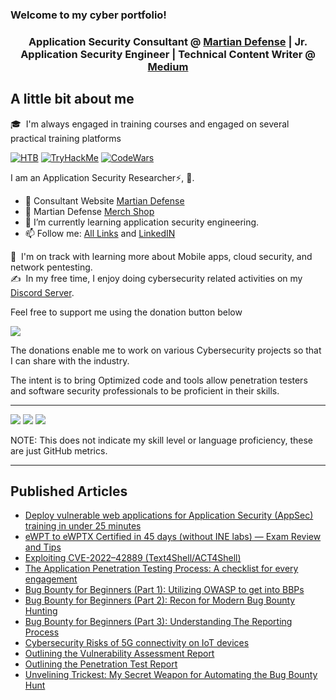 ### Welcome to my cyber portfolio!


<h3 align="center">Application Security Consultant @ <a href='https://martiandefense.llc'>Martian Defense</a> | Jr. Application Security Engineer | Technical Content Writer @ <a href='https://martian1337.medium.com'> Medium</a></h3>

## A little bit about me

🎓 &nbsp;I'm always engaged in training courses and engaged on several practical training platforms

[![HTB](https://www.hackthebox.eu/badge/image/273994)](https://app.hackthebox.com/profile/273994)
[![TryHackMe](https://tryhackme-badges.s3.amazonaws.com/Martian1337.png)](https://tryhackme.com/p/Martian1337)
[![CodeWars](https://www.codewars.com/users/Martian1337/badges/large)](https://www.codewars.com/users/Martian1337)


I am an Application Security Researcher⚡, 🤗.

- 💟 Consultant Website [Martian Defense](https://martiandefense.llc/)
- 🔭 Martian Defense [Merch Shop](https://shop.martiandefense.llc/)
- 🌱 I’m currently learning application security engineering.
- 📫 Follow me: [All Links](https://links.martiandefense.llc) and [LinkedIN](https://www.linkedin.com/in/dion-rupert-jr?trk=profile-badge)


🌱 &nbsp;I'm on track with learning more about Mobile apps, cloud security, and network pentesting.\
✍️ &nbsp;In my free time, I enjoy doing cybersecurity related activities on my [Discord Server](https://discord.com/servers/martian-defense-cyber-team-cybersecurity-966495228385198150).

Feel free to support me using the donation button below

<a target="_blank" href="https://donorbox.org/martian-defense"><img src="https://donorbox.org/images/png-donate/button-medium-blue.png" /></a>


The donations enable me to work on various Cybersecurity projects so that I can share with the industry.

The intent is to bring Optimized code and tools allow penetration testers and software security professionals to be proficient in their skills.

---

![](http://github-profile-summary-cards.vercel.app/api/cards/profile-details?username=martian1337&theme=zenburn)
![](http://github-profile-summary-cards.vercel.app/api/cards/repos-per-language?username=martian1337&theme=zenburn)
![](http://github-profile-summary-cards.vercel.app/api/cards/productive-time?username=martian1337&theme=zenburn&utcOffset=8)

NOTE: This does not indicate my skill level or language proficiency, these are just GitHub metrics.

---

## Published Articles

<!-- Article-List:START -->
- [Deploy vulnerable web applications for Application Security (AppSec) training in under 25 minutes](https://systemweakness.com/deploy-vulnerable-web-applications-for-application-security-appsec-training-in-under-30-minutes-1554585ccd74)
- [eWPT to eWPTX Certified in 45 days (without INE labs) — Exam Review and Tips](https://systemweakness.com/ewpt-to-ewptx-certified-in-45-days-without-ine-labs-22d4e64da57b)
- [Exploiting CVE-2022–42889 (Text4Shell/ACT4Shell)](https://systemweakness.com/walkthrough-of-exploiting-cve-2022-42889-text4shell-act4shell-558b37fbc273)
- [The Application Penetration Testing Process: A checklist for every engagement](https://systemweakness.com/the-application-penetration-testing-process-a-checklist-for-every-engagement-d89e9f4dfd9c)
- [Bug Bounty for Beginners (Part 1): Utilizing OWASP to get into BBPs](https://read.martiandefense.llc/bug-bounty-for-beginners-part-1-utilizing-owasp-to-get-into-bbps-ceda80e75434)
- [Bug Bounty for Beginners (Part 2): Recon for Modern Bug Bounty Hunting](https://read.martiandefense.llc/bug-bounty-for-beginners-part-2-recon-for-modern-bug-bounty-hunting-fdd40a6289a4)
- [Bug Bounty for Beginners (Part 3): Understanding The Reporting Process](https://read.martiandefense.llc/bug-bounty-for-beginners-part-3-understanding-the-reporting-process-b5e96d76e878)
- [Cybersecurity Risks of 5G connectivity on IoT devices](https://read.martiandefense.llc/cybersecurity-risks-of-5g-connectivity-on-iot-devices-4ca4e70863cd)
- [Outlining the Vulnerability Assessment Report](https://medium.com/martian-defense/outlining-the-vulnerability-assessment-report-da3d6ed93863)
- [Outlining the Penetration Test Report](https://medium.com/martian-defense/outlining-the-penetration-test-report-9078f7539e1b)
- [Unvelining Trickest: My Secret Weapon for Automating the Bug Bounty Hunt](https://read.martiandefense.llc/unveiling-trickest-my-secret-weapon-for-automating-the-bug-bounty-hunt-80e274863244)
    

<!-- Article-List:END -->
